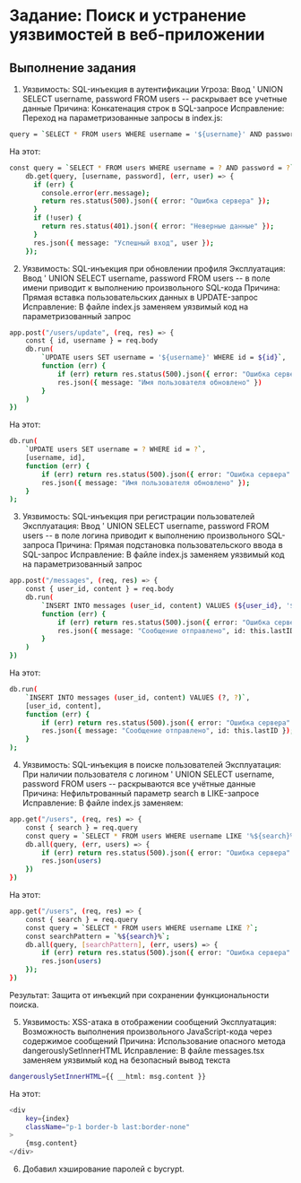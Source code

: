 # Задание: Поиск и устранение уязвимостей в веб-приложении

## Выполнение задания

1. Уязвимость: SQL-инъекция в аутентификации
Угроза: Ввод ' UNION SELECT username, password FROM users -- раскрывает все учетные данные
Причина: Конкатенация строк в SQL-запросе
Исправление: Переход на параметризованные запросы в index.js:
```bash
query = `SELECT * FROM users WHERE username = '${username}' AND password = '${password}'`
```
На этот:
```bash
const query = `SELECT * FROM users WHERE username = ? AND password = ?`;
    db.get(query, [username, password], (err, user) => {
      if (err) {
        console.error(err.message);
        return res.status(500).json({ error: "Ошибка сервера" });
      }
      if (!user) {
        return res.status(401).json({ error: "Неверные данные" });
      }
      res.json({ message: "Успешный вход", user });
    });
```

2. Уязвимость: SQL-инъекция при обновлении профиля
Эксплуатация: Ввод ' UNION SELECT username, password FROM users -- в поле имени приводит к выполнению произвольного SQL-кода
Причина: Прямая вставка пользовательских данных в UPDATE-запрос
Исправление: В файле index.js заменяем уязвимый код на параметризованный запрос
```bash
app.post("/users/update", (req, res) => {
    const { id, username } = req.body
    db.run(
        `UPDATE users SET username = '${username}' WHERE id = ${id}`,
        function (err) {
            if (err) return res.status(500).json({ error: "Ошибка сервера" })
            res.json({ message: "Имя пользователя обновлено" })
        }
    )
})
```
На этот:
```bash
db.run(
    `UPDATE users SET username = ? WHERE id = ?`,
    [username, id],
    function (err) {
        if (err) return res.status(500).json({ error: "Ошибка сервера" });
        res.json({ message: "Имя пользователя обновлено" });
    }
);
```

3. Уязвимость: SQL-инъекция при регистрации пользователей
Эксплуатация: Ввод ' UNION SELECT username, password FROM users -- в поле логина приводит к выполнению произвольного SQL-запроса
Причина: Прямая подстановка пользовательского ввода в SQL-запрос
Исправление: В файле index.js заменяем уязвимый код на параметризованный запрос
```bash
app.post("/messages", (req, res) => {
    const { user_id, content } = req.body
    db.run(
        `INSERT INTO messages (user_id, content) VALUES (${user_id}, '${content}')`,
        function (err) {
            if (err) return res.status(500).json({ error: "Ошибка сервера" })
            res.json({ message: "Сообщение отправлено", id: this.lastID })
        }
    )
})
```
На этот:
```bash
db.run(
    `INSERT INTO messages (user_id, content) VALUES (?, ?)`,
    [user_id, content],
    function (err) {
        if (err) return res.status(500).json({ error: "Ошибка сервера" });
        res.json({ message: "Сообщение отправлено", id: this.lastID });
    }
);

```

4. Уязвимость: SQL-инъекция в поиске пользователей
Эксплуатация: При наличии пользователя с логином ' UNION SELECT username, password FROM users -- раскрываются все учётные данные
Причина: Нефильтрованный параметр search в LIKE-запросе
Исправление: В файле index.js заменяем:
```bash
app.get("/users", (req, res) => {
    const { search } = req.query
    const query = `SELECT * FROM users WHERE username LIKE '%${search}%'`
    db.all(query, (err, users) => {
        if (err) return res.status(500).json({ error: "Ошибка сервера" })
        res.json(users)
    })
})
```
На этот:
```bash
app.get("/users", (req, res) => {
    const { search } = req.query
    const query = `SELECT * FROM users WHERE username LIKE ?`;
    const searchPattern = `%${search}%`;
    db.all(query, [searchPattern], (err, users) => { 
        if (err) return res.status(500).json({ error: "Ошибка сервера" })
        res.json(users) 
    });
})
```
Результат: Защита от инъекций при сохранении функциональности поиска.

5. Уязвимость: XSS-атака в отображении сообщений
Эксплуатация: Возможность выполнения произвольного JavaScript-кода через содержимое сообщений
Причина: Использование опасного метода dangerouslySetInnerHTML
Исправление: В файле messages.tsx заменяем уязвимый код на безопасный вывод текста
```bash
dangerouslySetInnerHTML={{ __html: msg.content }}
```
На этот:
```bash
<div
    key={index}
    className="p-1 border-b last:border-none"
>
    {msg.content}
</div>
```

6. Добавил хэширование паролей с bycrypt.
